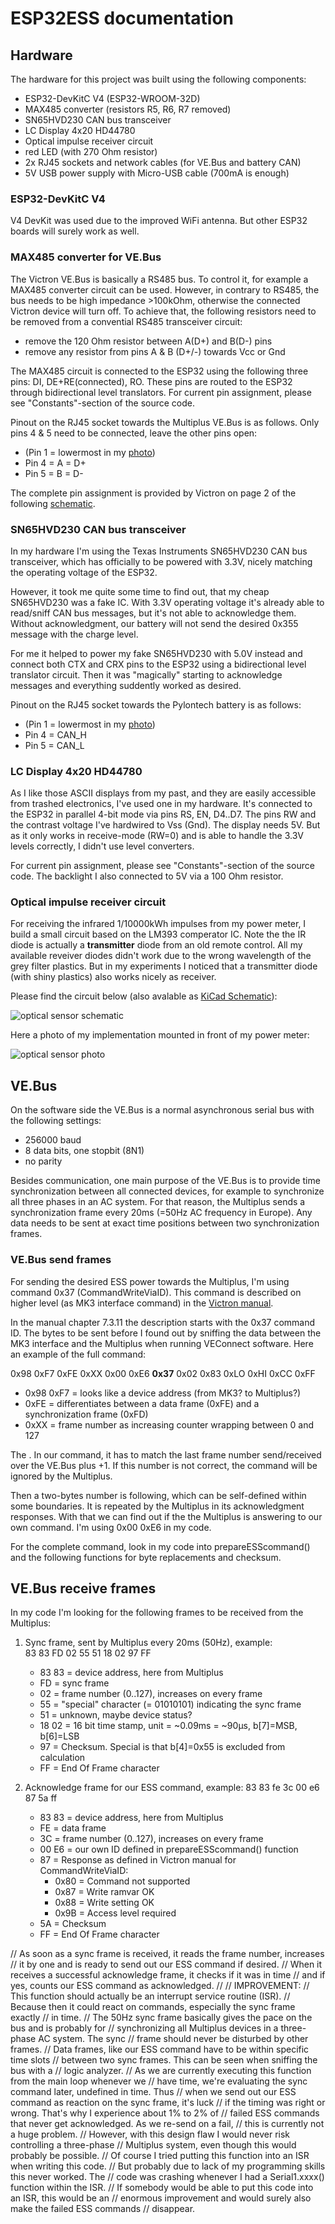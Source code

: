 # ESP32ESS documentation

## Hardware

The hardware for this project was built using the following components:
* ESP32-DevKitC V4 (ESP32-WROOM-32D)
* MAX485 converter (resistors R5, R6, R7 removed)
* SN65HVD230 CAN bus transceiver
* LC Display 4x20 HD44780
* Optical impulse receiver circuit
* red LED (with 270 Ohm resistor)
* 2x RJ45 sockets and network cables (for VE.Bus and battery CAN)
* 5V USB power supply with Micro-USB cable (700mA is enough)

### ESP32-DevKitC V4

V4 DevKit was used due to the improved WiFi antenna. But other ESP32 boards will surely work as well.

### MAX485 converter for VE.Bus

The Victron VE.Bus is basically a RS485 bus. To control it, for example a
MAX485 converter circuit can be used. However, in contrary to RS485, the bus
needs to be high impedance >100kOhm, otherwise the connected Victron device
will turn off. To achieve that, the following resistors need to be removed
from a convential RS485 transceiver circuit:
* remove the 120 Ohm resistor between A(D+) and B(D-) pins
* remove any resistor from pins A & B (D+/-) towards Vcc or Gnd

The MAX485 circuit is connected to the ESP32 using the following three pins: DI, DE+RE(connected), RO. These pins are routed to the ESP32 through bidirectional level translators. For current pin assignment, please see "Constants"-section of the source code.

Pinout on the RJ45 socket towards the Multiplus VE.Bus is as follows. Only pins 4 & 5 need to be connected, leave the other pins open: 
* (Pin 1 = lowermost in my [photo](esp32ess_control_board.jpg))
* Pin 4 = A = D+
* Pin 5 = B = D-

The complete pin assignment is provided by Victron on page 2 of the following [schematic](https://github.com/victronenergy/venusgx-hardware/blob/master/VE_BBB_Cape_v0.80_released.pdf).

### SN65HVD230 CAN bus transceiver

In my hardware I'm using the Texas Instruments SN65HVD230 CAN bus transceiver, which has officially to be powered with 3.3V, nicely matching the operating voltage of the ESP32.

However, it took me quite some time to find out, that my cheap SN65HVD230 was a fake IC. With 3.3V operating voltage it's already able to read/sniff CAN bus messages, but it's not able to acknowledge them. Without acknowledgment, our battery will not send the desired 0x355 message with the charge level.

For me it helped to power my fake SN65HVD230 with 5.0V instead and connect both CTX and CRX pins to the ESP32 using a bidirectional level translator circuit. Then it was "magically" starting to acknowledge messages and everything suddently worked as desired.

Pinout on the RJ45 socket towards the Pylontech battery is as follows:
* (Pin 1 = lowermost in my [photo](esp32ess_control_board.jpg))
* Pin 4 = CAN_H
* Pin 5 = CAN_L

### LC Display 4x20 HD44780

As I like those ASCII displays from my past, and they are easily accessible from trashed electronics, I've used one in my hardware. It's connected to the ESP32 in parallel 4-bit mode via pins RS, EN, D4..D7. The pins RW and the contrast voltage I've hardwired to Vss (Gnd). The display needs 5V. But as it only works in receive-mode (RW=0) and is able to handle the 3.3V levels correctly, I didn't use level converters.

For current pin assignment, please see "Constants"-section of the source code. The backlight I also connected to 5V via a 100 Ohm resistor.

### Optical impulse receiver circuit

For receiving the infrared 1/10000kWh impulses from my power meter, I build a small circuit based on the LM393 comperator IC. Note the the IR diode is actually a **transmitter** diode from an old remote control. All my available reveiver diodes didn't work due to the wrong wavelength of the grey filter plastics. But in my experiments I noticed that a transmitter diode (with shiny plastics) also works nicely as receiver.

Please find the circuit below (also avalable as [KiCad Schematic](optical_circuit.kicad_sch)):

![optical sensor schematic](optical_circuit.png)

Here a photo of my implementation mounted in front of my power meter:

![optical sensor photo](esp32ess_optical_sensor.jpg)

## VE.Bus

On the software side the VE.Bus is a normal asynchronous serial bus with the following settings:
- 256000 baud
- 8 data bits, one stopbit (8N1)
- no parity

Besides communication, one main purpose of the VE.Bus is to provide time
synchronization between all connected devices, for example to synchronize all
three phases in an AC system. For that reason, the Multiplus sends a
synchronization frame every 20ms (=50Hz AC frequency in Europe). Any data needs to be sent
at exact time positions between two synchronization frames.

### VE.Bus send frames

For sending the desired ESS power towards the Multiplus, I'm using command 0x37 (CommandWriteViaID). This command is described on higher level (as MK3 interface command) in the [Victron manual](https://www.victronenergy.com/upload/documents/Technical-Information-Interfacing-with-VE-Bus-products-MK2-Protocol-3-14.pdf).

In the manual chapter 7.3.11 the description starts with the 0x37 command ID. The bytes to be sent before I found out by sniffing the data between the MK3 interface and the Multiplus when running VEConnect software. Here an example of the full command:

0x98 0xF7 0xFE 0xXX 0x00 0xE6 **0x37** 0x02 0x83 0xLO 0xHI 0xCC 0xFF
* 0x98 0xF7 = looks like a device address (from MK3? to Multiplus?)
* 0xFE      = differentiates between a data frame (0xFE) and a synchronization frame (0xFD)
* 0xXX      = frame number as increasing counter wrapping between 0 and 127

The . In our command, it has to match the last frame number send/received over the VE.Bus plus +1. If this number is not correct, the command will be ignored by the Multiplus.

Then a two-bytes number is following, which can be self-defined within some boundaries. It is repeated by the Multiplus in its acknowledgment responses. With that we can find out if the the Multiplus is answering to our own command. I'm using 0x00 0xE6 in my code.

For the complete command, look in my code into prepareESScommand() and the following functions for byte replacements and checksum.

## VE.Bus receive frames

In my code I'm looking for the following frames to be received from the Multiplus:

1. Sync frame, sent by Multiplus every 20ms (50Hz), example:   
   83 83 FD 02 55 51 18 02 97 FF
      * 83 83 = device address, here from Multiplus
      * FD    = sync frame
      * 02    = frame number (0..127), increases on every frame
      * 55    = "special" character (= 01010101) indicating the sync frame
      * 51    = unknown, maybe device status?
      * 18 02 = 16 bit time stamp, unit = ~0.09ms = ~90µs, b[7]=MSB, b[6]=LSB
      * 97    = Checksum. Special is that b[4]=0x55 is excluded from calculation
      * FF    = End Of Frame character

2. Acknowledge frame for our ESS command, example:
   83 83 fe 3c 00 e6 87 5a ff
   * 83 83 = device address, here from Multiplus
   * FE    = data frame
   * 3C    = frame number (0..127), increases on every frame
   * 00 E6 = our own ID defined in prepareESScommand() function
   * 87    = Response as defined in Victron manual for CommandWriteViaID:
     - 0x80 = Command not supported
     - 0x87 = Write ramvar OK
     - 0x88 = Write setting OK
     - 0x9B = Access level required
   * 5A    = Checksum
   * FF    = End Of Frame character

  
// As soon as a sync frame is received, it reads the frame number, increases
// it by one and is ready to send out our ESS command if desired.
// When it receives a successful acknowledge frame, it checks if it was in time
// and if yes, counts our ESS command as acknowledged.
//
// IMPROVEMENT:
// This function should actually be an interrupt service routine (ISR).
// Because then it could react on commands, especially the sync frame exactly
// in time.
// The 50Hz sync frame basically gives the pace on the bus and is probably for
// synchronizing all Multiplus devices in a three-phase AC system. The sync
// frame should never be disturbed by other frames.
// Data frames, like our ESS command have to be within specific time slots
// between two sync frames. This can be seen when sniffing the bus with a
// logic analyzer.
// As we are currently executing this function from the main loop whenever we
// have time, we're evaluating the sync command later, undefined in time. Thus
// when we send out our ESS command as reaction on the sync frame, it's luck
// if the timing was right or wrong. That's why I experience about 1% to 2% of
// failed ESS commands that never get acknowledged. As we re-send on a fail,
// this is currently not a huge problem.
// However, with this design flaw I would never risk controlling a three-phase
// Multiplus system, even though this would probably be possible.
// Of course I tried putting this function into an ISR when writing this code.
// But probably due to lack of my programming skills this never worked. The
// code was crashing whenever I had a Serial1.xxxx() function within the ISR.
// If somebody would be able to put this code into an ISR, this would be an
// enormous improvement and would surely also make the failed ESS commands
// disappear.
